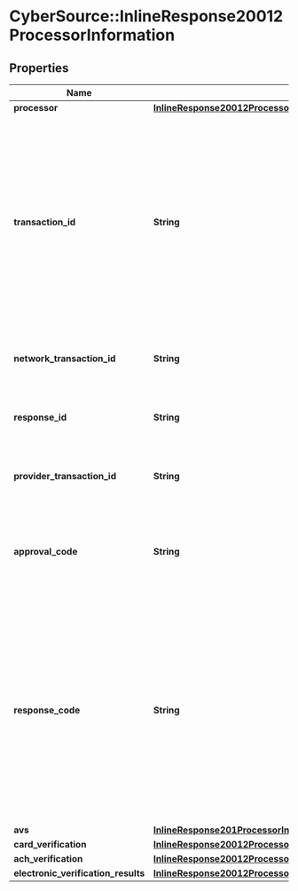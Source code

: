 # CyberSource::InlineResponse20012ProcessorInformation

## Properties
Name | Type | Description | Notes
------------ | ------------- | ------------- | -------------
**processor** | [**InlineResponse20012ProcessorInformationProcessor**](InlineResponse20012ProcessorInformationProcessor.md) |  | [optional] 
**transaction_id** | **String** | Network transaction identifier (TID). You can use this value to identify a specific transaction when you are discussing the transaction with your processor. Not all processors provide this  value.  | [optional] 
**network_transaction_id** | **String** | The description for this field is not available. | [optional] 
**response_id** | **String** | The description for this field is not available. | [optional] 
**provider_transaction_id** | **String** | The description for this field is not available. | [optional] 
**approval_code** | **String** | Authorization code. Returned only when the processor returns this value.  | [optional] 
**response_code** | **String** | For most processors, this is the error message sent directly from the bank. Returned only when the processor returns this value.  Important Do not use this field to evaluate the result of the authorization.  | [optional] 
**avs** | [**InlineResponse201ProcessorInformationAvs**](InlineResponse201ProcessorInformationAvs.md) |  | [optional] 
**card_verification** | [**InlineResponse20012ProcessorInformationCardVerification**](InlineResponse20012ProcessorInformationCardVerification.md) |  | [optional] 
**ach_verification** | [**InlineResponse20012ProcessorInformationAchVerification**](InlineResponse20012ProcessorInformationAchVerification.md) |  | [optional] 
**electronic_verification_results** | [**InlineResponse20012ProcessorInformationElectronicVerificationResults**](InlineResponse20012ProcessorInformationElectronicVerificationResults.md) |  | [optional] 


